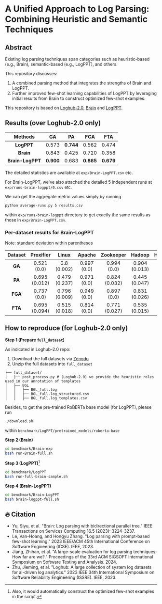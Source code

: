 # A Unified Approach to Log Parsing: Combining Heuristic and Semantic Techniques

## Abstract

Existing log parsing techniques span categories such as heuristic-based (e.g., Brain), semantic-based (e.g., LogPPT), and others.

This repository discusses:
1. A combined parsing method that integrates the strengths of Brain and LogPPT.
1. Further improved few-shot learning capabilities of LogPPT by leveraging initial results from Brain to construct optimized few-shot examples.

This repository is based on [Loghub-2.0](https://github.com/logpai/loghub-2.0), [Brain](https://github.com/gaiusyu/Brain) and [LogPPT](https://github.com/LogIntelligence/LogPPT).

## Results (over Loghub-2.0 only)

| **Methods**      | **GA**    | **PA**   | **FGA**  | **FTA**  |
|:----------------:|:---------:|:--------:|:--------:|:--------:|
| **LogPPT**       |   0.573   | **0.744**|   0.562  |   0.474  |
| **Brain**        |   0.843   |   0.425  |   0.720  |   0.358  |
| **Brain-LogPPT** | **0.900** |   0.683  |**0.865** | **0.679**|

The detailed statistics are available at `exp/Brain-LogPPT.csv` etc.

For Brain-LogPPT, we've also attached the detailed 5 independent runs at `exp/runs-brain-logppt/0.csv` etc.

We can get the aggregate metric values simply by running 
```bash
python average-runs.py 5 results.csv
```
within `exp/runs-brain-logppt` directory to get exactly the same results as those in `exp/Brain-LogPPT.csv`.

### Per-dataset results for Brain-LogPPT

Note: standard deviation within parentheses

| Dataset | Proxifier     | Linux           | Apache     | Zookeeper    | Hadoop         | HealthApp       | OpenStack   | HPC             | Mac             | OpenSSH        | Spark          | Thunderbird    | BGL           | HDFS          |
|:-------:|:----------------:|:-----------------:|:------------:|:--------------:|:----------------:|:-----------------:|:-------------:|:-----------------:|:-----------------:|:----------------:|:-----------------:|:----------------:|:----------------:|:---------------:|
| **GA**    | 0.521 (0.0)   | 0.8 (0.002)    | 0.997 (0.0)| 0.994 (0.0)  | 0.904 (0.013)  | 0.998 (0.0)     | 1.0 (0.0)   | 0.992 (0.001)   | 0.884 (0.011)   | 0.779 (0.0)    | 0.974 (0.001)  | 0.849 (0.003) | 0.946 (0.007)| 0.961 (0.0)  |
| **PA**    | 0.695 (0.012) | 0.479 (0.237)  | 0.971 (0.0)| 0.824 (0.032)| 0.445 (0.047)  | 0.994 (0.003)   | 0.408 (0.0) | 0.965 (0.05)    | 0.448 (0.029)   | 0.722 (0.0)    | 0.74 (0.16)    | 0.244 (0.041) | 0.684 (0.16) | 0.948 (0.0)  |
| **FGA**   | 0.737 (0.0)   | 0.796 (0.009)  | 0.949 (0.0)| 0.897 (0.0)  | 0.831 (0.026)  | 0.961 (0.001)   | 1.0 (0.0)   | 0.853 (0.045)   | 0.827 (0.005)   | 0.897 (0.037)  | 0.871 (0.019)  | 0.818 (0.005) | 0.883 (0.011)| 0.791 (0.0)  |
| **FTA**   | 0.695 (0.094) | 0.515 (0.018)  | 0.814 (0.0)| 0.771 (0.027)| 0.535 (0.015)  | 0.85 (0.008)    | 0.875 (0.0) | 0.822 (0.056)   | 0.397 (0.018)   | 0.902 (0.029)  | 0.583 (0.018)  | 0.41 (0.013)  | 0.687 (0.006)| 0.651 (0.0)  |


## How to reproduce (for Loghub-2.0 only)

**Step 1 (Prepare `full_dataset`)**

As indicated in Loghub-2.0 repo:
1. Download the full datasets via [Zenodo](https://zenodo.org/record/8275861)
2. Unzip the full datasets into `full_dataset`
```
├── full_dataset/
│   ├── post_process.py # (Loghub-2.0) we provide the heuristic roles used in our annotation of templates
│   ├── BGL
│   │   ├── BGL_full.log
│   │   ├── BGL_full.log_structured.csv
│   │   ├── BGL_full.log_templates.csv
```
Besides, to get the pre-trained RoBERTa base model (for LogPPT), please run 
```bash
./download.sh
```
within `benchmark/LogPPT/pretrained_models/roberta-base`

**Step 2 (Brain)**
```bash
cd benchmark/Brain-exp  
bash run-Brain-full.sh 
```

**Step 3 (LogPPT)**[^1]
```bash
cd benchmark/LogPPT
bash run-full-brain-sample.sh
```

**Step 4 (Brain-LogPPT)**
```bash
cd benchmark/Brain-LogPPT
bash brain-logppt-full.sh
```

## 🔥 Citation
+ Yu, Siyu, et al. "Brain: Log parsing with bidirectional parallel tree." IEEE Transactions on Services Computing 16.5 (2023): 3224-3237.
+ Le, Van-Hoang, and Hongyu Zhang. "Log parsing with prompt-based few-shot learning." 2023 IEEE/ACM 45th International Conference on Software Engineering (ICSE). IEEE, 2023.
+ Jiang, Zhihan, et al. "A large-scale evaluation for log parsing techniques: How far are we?." Proceedings of the 33rd ACM SIGSOFT International Symposium on Software Testing and Analysis. 2024.
+ Zhu, Jieming, et al. "Loghub: A large collection of system log datasets for ai-driven log analytics." 2023 IEEE 34th International Symposium on Software Reliability Engineering (ISSRE). IEEE, 2023.

[^1]: Also, it would automatically construct the optimized few-shot examples in the script.

